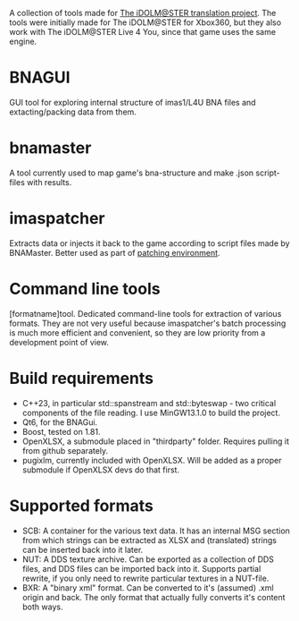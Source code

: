 A collection of tools made for [The iDOLM@STER translation project](https://drive.google.com/drive/folders/1o0YrM2csxbC23njmMADyGrHdIAHghO50). The tools were initially made for The iDOLM@STER for Xbox360, but they also work with The iDOLM@STER Live 4 You, since that game uses the same engine.

# BNAGUI
GUI tool for exploring internal structure of imas1/L4U BNA files and extacting/packing data from them.

# bnamaster
A tool currently used to map game's bna-structure and make .json script-files with results.

# imaspatcher
Extracts data or injects it back to the game according to script files made by BNAMaster. Better used as part of [patching environment](https://drive.google.com/drive/folders/1x8upUR42WMWdKjCGVz5Spu3JMaOeLb2V).

# Command line tools
[formatname]tool. Dedicated command-line tools for extraction of various formats. They are not very useful because imaspatcher's batch processing is much more efficient and convenient, so they are low priority from a development point of view.

# Build requirements
- C++23, in particular std::spanstream and std::byteswap - two critical components of the file reading. I use MinGW13.1.0 to build the project.
- Qt6, for the BNAGui.
- Boost, tested on 1.81.
- OpenXLSX, a submodule placed in "thirdparty" folder. Requires pulling it from github separately.
- pugixlm, currently included with OpenXLSX. Will be added as a proper submodule if OpenXLSX devs do that first.

# Supported formats
- SCB: A container for the various text data. It has an internal MSG section from which strings can be extracted as XLSX and (translated) strings can be inserted back into it later.
- NUT: A DDS texture archive. Can be exported as a collection of DDS files, and DDS files can be imported back into it. Supports partial rewrite, if you only need to rewrite particular textures in a NUT-file.
- BXR: A "binary xml" format. Can be converted to it's (assumed) .xml origin and back. The only format that actually fully converts it's content both ways.

